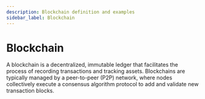 ```yaml
---
description: Blockchain definition and examples
sidebar_label: Blockchain
---
```

# Blockchain

A blockchain is a decentralized, immutable ledger that facilitates the process of recording transactions and tracking assets. Blockchains are typically managed by a peer-to-peer (P2P) network, where nodes collectively execute a consensus algorithm protocol to add and validate new transaction blocks.

